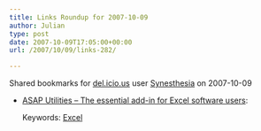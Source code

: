 ```yaml
---
title: Links Roundup for 2007-10-09
author: Julian
type: post
date: 2007-10-09T17:05:00+00:00
url: /2007/10/09/links-282/

---
```

Shared bookmarks for [del.icio.us][1] user  [Synesthesia][2] on 2007-10-09

  * [ASAP Utilities &#8211; The essential add-in for Excel software users][3]:
  
       
    Keywords: [Excel][4]

 [1]: http://del.icio.us/
 [2]: http://del.icio.us/synesthesia
 [3]: http://www.asap-utilities.com/ "http://www.asap-utilities.com/"
 [4]: http://del.icio.us/synesthesia/Excel